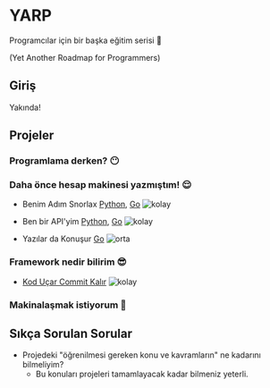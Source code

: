 # YARP

Programcılar için bir başka eğitim serisi 🥱

(Yet Another Roadmap for Programmers)

## Giriş

Yakında!

## Projeler

### Programlama derken? 😶

### Daha önce hesap makinesi yazmıştım! 😌

- Benim Adım Snorlax [Python](https://github.com/log101/YARP/blob/main/projects/tr/benim-adim-snorlax-python.md), [Go](https://github.com/log101/YARP/blob/main/projects/tr/benim-adim-snorlax-go.md) ![kolay](https://img.shields.io/badge/çayır_çimen_geze_geze-green)

- Ben bir API'yim [Python](https://github.com/log101/YARP/blob/main/projects/tr/ben-bir-apiyim-python.md), [Go](https://github.com/log101/YARP/blob/main/projects/tr/ben-bir-apiyim-go.md) ![kolay](https://img.shields.io/badge/çayır_çimen_geze_geze-green)

- Yazılar da Konuşur [Go](https://github.com/log101/YARP/blob/main/projects/tr/yazilar-da-konusur-go.md) ![orta](https://img.shields.io/badge/yaparım_bilirsin-orange)

### Framework nedir bilirim 😎

- [Kod Uçar Commit Kalır](https://github.com/log101/YARP/blob/main/projects/tr/kod-ucar-commit-kalir.md) ![kolay](https://img.shields.io/badge/çayır_çimen_geze_geze-green)

### Makinalaşmak istiyorum 🤖

## Sıkça Sorulan Sorular

- Projedeki "öğrenilmesi gereken konu ve kavramların" ne kadarını bilmeliyim?
  - Bu konuları projeleri tamamlayacak kadar bilmeniz yeterli.

